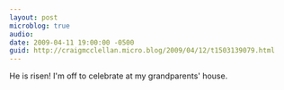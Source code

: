 ```yaml
---
layout: post
microblog: true
audio: 
date: 2009-04-11 19:00:00 -0500
guid: http://craigmcclellan.micro.blog/2009/04/12/t1503139079.html
---
```

He is risen! I'm off to celebrate at my grandparents' house.
